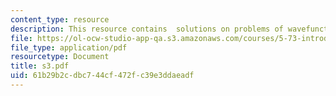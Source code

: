 ```yaml
---
content_type: resource
description: This resource contains  solutions on problems of wavefunction.
file: https://ol-ocw-studio-app-qa.s3.amazonaws.com/courses/5-73-introductory-quantum-mechanics-i-fall-2005/61b29b2cdbc744cf472fc39e3ddaeadf_s3.pdf
file_type: application/pdf
resourcetype: Document
title: s3.pdf
uid: 61b29b2c-dbc7-44cf-472f-c39e3ddaeadf
---
```

